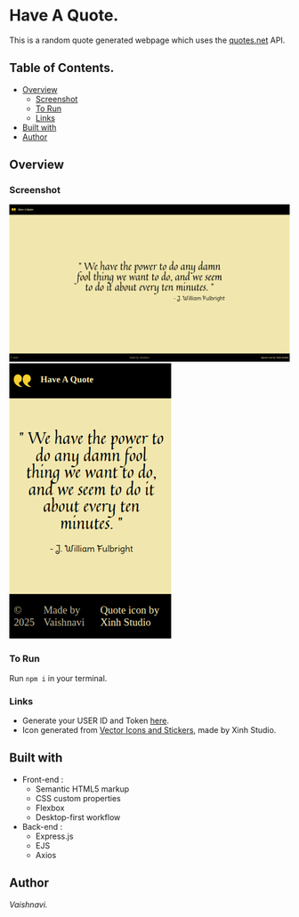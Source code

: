 # Have A Quote.

This is a random quote generated webpage which uses the [quotes.net](https://www.quotes.net/) API.

## Table of Contents.

- [Overview](#overview)
  - [Screenshot](#screenshot)
  - [To Run](#to-run)
  - [Links](#links)
- [Built with](#built-with)
- [Author](#author)

## Overview

### Screenshot

![](/public/images/Screenshot.png)
![](/public/images/Screenshot2.png)

### To Run 

Run `npm i` in your terminal. 

### Links

- Generate your USER ID and Token [here](https://www.quotes.net/signup.php).
- Icon generated from [Vector Icons and Stickers](https://www.flaticon.com/free-icons/quote), made by Xinh Studio.

## Built with
- Front-end :
    - Semantic HTML5 markup
    - CSS custom properties
    - Flexbox
    - Desktop-first workflow
- Back-end :
    - Express.js
    - EJS
    - Axios

## Author

*Vaishnavi.*
